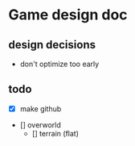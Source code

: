 # Game design doc

## design decisions
- don't optimize too early

## todo
- [x] make github
- [] overworld
    - [] terrain (flat)
    


